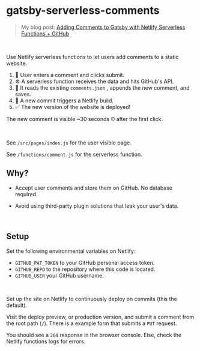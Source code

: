 # gatsby-serverless-comments

> My blog post: [Adding Comments to Gatsby with Netlify Serverless Functions + GitHub](https://healeycodes.com/adding-comments-to-gatsby-with-netlify-and-github/)

<br>

Use Netlify serverless functions to let users add comments to a static website.

1. 👩 User enters a comment and clicks submit.
2. ⚙️ A serverless function receives the data and hits GitHub's API.
3. 🔧 It reads the existing `comments.json` , appends the new comment, and saves.
4. 🚧 A new commit triggers a Netlify build.
5. ✅ The new version of the website is deployed!

The new comment is visible ~30 seconds ⏰ after the first click.

<br>

See `/src/pages/index.js` for the user visible page.

See `/functions/comment.js` for the serverless function.

## Why?

- Accept user comments and store them on GitHub. No database required.

- Avoid using third-party plugin solutions that leak your user's data.

<br>

## Setup

Set the following environmental variables on Netlify:

- `GITHUB_PAT_TOKEN` to your GitHub personal access token.
- `GITHUB_REPO` to the repository where this code is located.
- `GITHUB_USER` your GitHub username.

<br>

Set up the site on Netlify to continuously deploy on commits (this the default).

Visit the deploy preview, or production version, and submit a comment from the root path (`/`). There is a example form that submits a `PUT` request.

You should see a `204` response in the browser console. Else, check the Netlify functions logs for errors.
